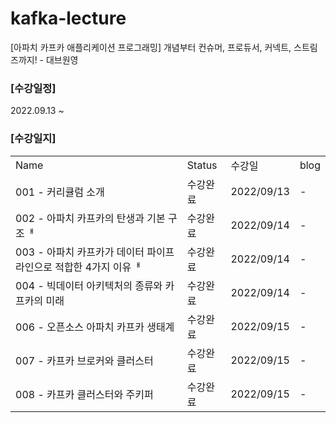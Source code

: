 # kafka-lecture
[아파치 카프카 애플리케이션 프로그래밍] 개념부터 컨슈머, 프로듀서, 커넥트, 스트림즈까지! - 대브원영

### [수강일정]
2022.09.13 ~
   
### [수강일지]
| | | | |
|-|-|-|-|
|Name|Status|수강일|blog|
|001 - 커리큘럼 소개|수강완료|2022/09/13|-|
|002 - 아파치 카프카의 탄생과 기본 구조ᅢ|수강완료|2022/09/14|-|
|003 - 아파치 카프카가 데이터 파이프라인으로 적합한 4가지 이유ᅢ|수강완료|2022/09/14|-|
|004 - 빅데이터 아키텍처의 종류와 카프카의 미래|수강완료|2022/09/14|-|
|006 - 오픈소스 아파치 카프카 생태계|수강완료|2022/09/15|-|
|007 - 카프카 브로커와 클러스터|수강완료|2022/09/15|-|
|008 - 카프카 클러스터와 주키퍼|수강완료|2022/09/15|-|
